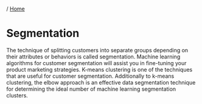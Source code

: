 / [Home](index.md)

# Segmentation

The technique of splitting customers into separate groups depending on their attributes or behaviors is called segmentation. Machine learning algorithms for customer segmentation will assist you in fine-tuning your product marketing strategies. K-means clustering is one of the techniques that are useful for customer segmentation. Additionally to k-means clustering, the elbow approach is an effective data segmentation technique for determining the ideal number of machine learning segmentation clusters.
